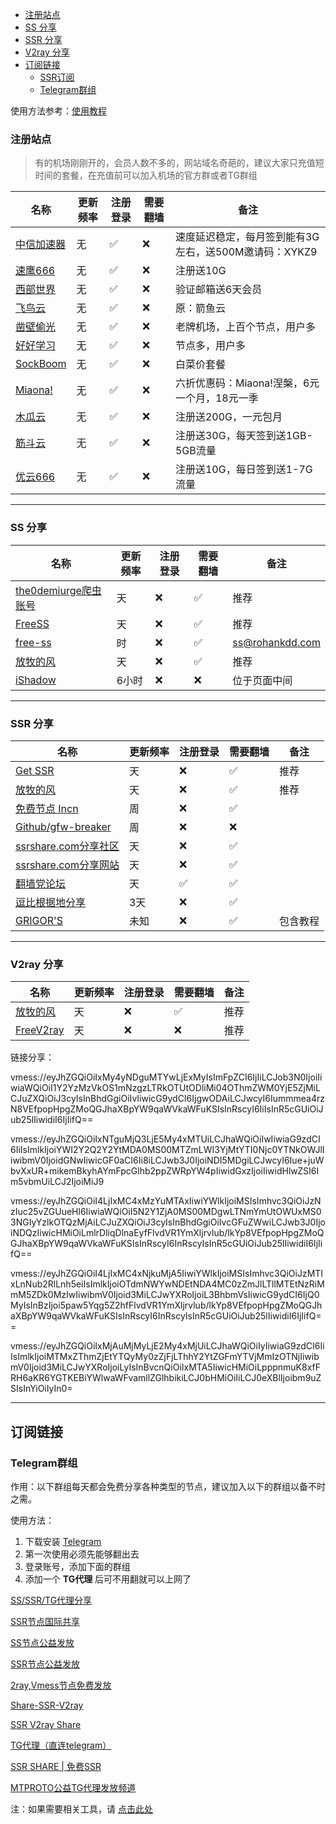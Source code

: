 - [注册站点](#注册站点)
- [SS 分享](#ss-分享)
- [SSR 分享](#ssr-分享)
- [V2ray 分享](#v2ray-分享)
- [订阅链接](#订阅链接)
	- [SSR订阅](#ssr订阅)
	- [Telegram群组](#telegram群组)


使用方法参考：[使用教程](README.md#使用教程)


### 注册站点

> 有的机场刚刚开的，会员人数不多的，网站域名奇葩的，建议大家只充值短时间的套餐，在充值前可以加入机场的官方群或者TG群组

| 名称                                                         | 更新频率 | 注册登录 | 需要翻墙 | 备注         |
| ------------------------------------------------------------ | -------- | -------- | -------- | ------------ |
| [中信加速器](http://suo.im/6xCHr6)     | 无       | ✅        | ❌       | 速度延迟稳定，每月签到能有3G左右，送500M邀请码：XYKZ9         |
| [速鹰666](http://suo.im/5VkP5z)         | 无       | ✅        | ❌        | 注册送10G |
| [西部世界](http://suo.im/6oF4vd)         | 无       | ✅        | ❌        | 验证邮箱送6天会员        |
| [飞鸟云](http://suo.im/6x1Fpm)         | 无       | ✅        | ❌        | 原：箭鱼云         |
| [凿壁偷光](http://suo.im/6aj1QF)     | 无       | ✅        | ❌       | 老牌机场，上百个节点，用户多         |
| [好好学习](http://suo.im/6vexcN)         | 无       | ✅        | ❌        | 节点多，用户多         |
| [SockBoom](http://suo.im/5vAANX)         | 无       | ✅        | ❌        | 白菜价套餐 |
| [Miaona!](http://suo.im/6sJ8ws)     | 无       | ✅        | ❌       | 六折优惠码：Miaona!涅槃，6元一个月，18元一季         |
| [木瓜云](http://suo.im/6kE2vb)     | 无       | ✅        | ❌       | 注册送200G，一元包月         |
| [筋斗云](http://suo.im/5YJbw1)     | 无       | ✅        | ❌       | 注册送30G，每天签到送1GB-5GB流量         |
| [优云666](http://suo.im/5uIWbj)     | 无       | ✅        | ❌       | 注册送10G，每日签到送1-7G流量         |




---

### SS 分享

| 名称                                                         | 更新频率 | 注册登录 | 需要翻墙 | 备注         |
| ------------------------------------------------------------ | -------- | -------- | -------- | ------------ |
| [the0demiurge爬虫账号](http://ss.pythonic.life/)         | 天       | ❌        | ✅       | 推荐         |
| [FreeSS](https://my.freess.info/)         | 天       | ❌        | ✅        | 推荐         |
| [free-ss](https://free-ss.site/)                           | 时       | ❌        | ✅        | ss@rohankdd.com |
| [放牧的风](https://www.youneed.win/free-ss)         | 天       | ❌        | ✅        | 推荐         |
| [iShadow](https://get.ishadowx.biz/)                           | 6小时    | ❌        | ❌        | 位于页面中间 |

---

### SSR 分享

| 名称                                                         | 更新频率 | 注册登录 | 需要翻墙 | 备注         |
| ------------------------------------------------------------ | -------- | -------- | -------- | ------------ |
| [Get SSR](https://jichangdaquan.com/node/429.html)         | 天       | ❌        | ✅        | 推荐         |
| [放牧的风](https://www.youneed.win/free-ssr)         | 天       | ❌        | ✅        | 推荐         |
| [免费节点 Incn](https://lncn.org/)                           | 周       | ❌        | ✅        |            |
| [Github/gfw-breaker](https://github.com/gfw-breaker/ssr-accounts) | 周       | ❌        | ❌        |              |
| [ssrshare.com分享社区](https://www.ssrshare.com/forums/ssr-socks-v2ray.2/) | 天       | ❌        | ✅       |              |
| [ssrshare.com分享网站](https://www.ssrtool.com/tool/free_ssr) | 天       | ❌        | ✅        |              |
| [翻墙党论坛](https://fanqiangdang.com/)                      | 天       | ✅        | ✅        |              |
| [逗比根据地分享](https://doubibackup.com/95f80__8.html)   | 3天      | ❌        | ✅        |                                      |
| [GRIGOR'S](https://gdmi.weebly.com/3118523398online.html) | 未知     | ❌        | ✅       | 包含教程                             |


---


### V2ray 分享

| 名称                                                         | 更新频率 | 注册登录 | 需要翻墙 | 备注         |
| ------------------------------------------------------------ | -------- | -------- | -------- | ------------ |
| [放牧的风](https://www.youneed.win/free-v2ray)               | 天       | ❌        | ✅        | 推荐                |
| [FreeV2ray](https://view.freev2ray.org/)               | 天       | ❌        | ❌        | 推荐                |

链接分享：

vmess://eyJhZGQiOiIxMy4yNDguMTYwLjExMyIsImFpZCI6IjIiLCJob3N0IjoiIiwiaWQiOiI1Y2YzMzVkOS1mNzgzLTRkOTUtODliMi04OThmZWM0YjE5ZjMiLCJuZXQiOiJ3cyIsInBhdGgiOiIvIiwicG9ydCI6IjgwODAiLCJwcyI6Iummmea4rzN8VEfpopHpgZMoQGJhaXBpYW9qaWVkaWFuKSIsInRscyI6IiIsInR5cGUiOiJub25lIiwidiI6IjIifQ==

vmess://eyJhZGQiOiIxNTguMjQ3LjE5My4xMTUiLCJhaWQiOiIwIiwiaG9zdCI6IiIsImlkIjoiYWI2Y2Q2Y2YtMDA0MS00MTZmLWI3YjMtYTI0Njc0YTNkOWJlIiwibmV0IjoidGNwIiwicGF0aCI6Ii8iLCJwb3J0IjoiNDI5MDgiLCJwcyI6Iue+juWbvXxUR+mikemBkyhAYmFpcGlhb2ppZWRpYW4pIiwidGxzIjoiIiwidHlwZSI6Im5vbmUiLCJ2IjoiMiJ9

vmess://eyJhZGQiOiI4LjIxMC4xMzYuMTAxIiwiYWlkIjoiMSIsImhvc3QiOiJzNzIuc25vZGUueHl6IiwiaWQiOiI5N2Y1ZjA0MS00MDgwLTNmYmUtOWUxMS03NGIyYzlkOTQzMjAiLCJuZXQiOiJ3cyIsInBhdGgiOiIvcGFuZWwiLCJwb3J0IjoiNDQzIiwicHMiOiLmlrDliqDlnaEyfFlvdVR1YmXljrvlub/lkYp8VEfpopHpgZMoQGJhaXBpYW9qaWVkaWFuKSIsInRscyI6InRscyIsInR5cGUiOiJub25lIiwidiI6IjIifQ==

vmess://eyJhZGQiOiI4LjIxMC4xNjkuMjA5IiwiYWlkIjoiMSIsImhvc3QiOiJzMTIxLnNub2RlLnh5eiIsImlkIjoiOTdmNWYwNDEtNDA4MC0zZmJlLTllMTEtNzRiMmM5ZDk0MzIwIiwibmV0Ijoid3MiLCJwYXRoIjoiL3BhbmVsIiwicG9ydCI6IjQ0MyIsInBzIjoi5paw5Yqg5Z2hfFlvdVR1YmXljrvlub/lkYp8VEfpopHpgZMoQGJhaXBpYW9qaWVkaWFuKSIsInRscyI6InRscyIsInR5cGUiOiJub25lIiwidiI6IjIifQ==

vmess://eyJhZGQiOiIxMjAuMjMyLjE2My4xMjUiLCJhaWQiOiIyIiwiaG9zdCI6IiIsImlkIjoiMTMxZThmZjEtYTQyMy0zZjFjLThhY2YtZGFmYTVjMmIzOTNjIiwibmV0Ijoid3MiLCJwYXRoIjoiLyIsInBvcnQiOiIxMTA5IiwicHMiOiLpppnmuK8xfFRH6aKR6YGTKEBiYWlwaWFvamllZGlhbikiLCJ0bHMiOiIiLCJ0eXBlIjoibm9uZSIsInYiOiIyIn0=


---

## 订阅链接

### Telegram群组

作用：以下群组每天都会免费分享各种类型的节点，建议加入以下的群组以备不时之需。

使用方法：

1. 下载安装 [Telegram](https://telegram.org/)
2. 第一次使用必须先能够翻出去
3. 登录账号，添加下面的群组
4. 添加一个 **TG代理** 后可不用翻就可以上网了

[SS/SSR/TG代理分享](https://t.me/SSRSUB)

[SSR节点国际共享](https://t.me/ShadowsocksRssr)

[SS节点公益发放](https://t.me/ssList)

[SSR节点公益发放](https://t.me/ssrList)

[2ray,Vmess节点免费发放](https://t.me/V2List)

[Share-SSR-V2ray](https://t.me/Share-SSR-V2ray)

[SSR V2ray Share](https://t.me/freeshadowsock)

[TG代理（直连telegram）](https://t.me/socks5list)

[SSR SHARE | 免费SSR](https://t.me/gyjclub)

[MTPROTO公益TG代理发放频道](https://t.me/onessr)

注：如果需要相关工具，请 [点击此处](https://github.com/selierlin/Share-SSR-V2ray/blob/master/tools.md)

